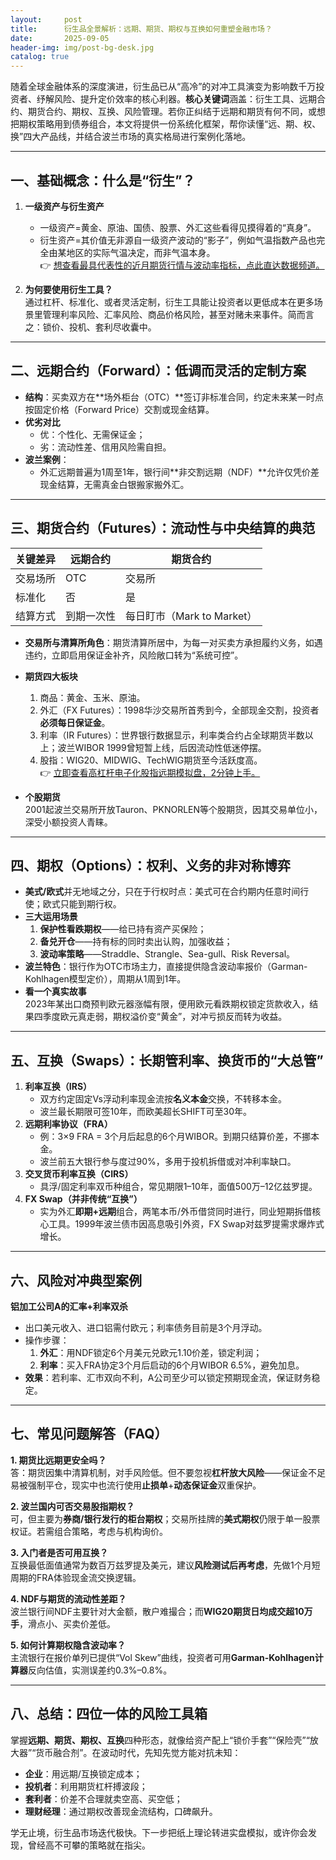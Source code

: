 ```yaml
---
layout:     post
title:      衍生品全景解析：远期、期货、期权与互换如何重塑金融市场？
date:       2025-09-05
header-img: img/post-bg-desk.jpg
catalog: true
---
```


随着全球金融体系的深度演进，衍生品已从“高冷”的对冲工具演变为影响数千万投资者、纾解风险、提升定价效率的核心利器。**核心关键词**涵盖：衍生工具、远期合约、期货合约、期权、互换、风险管理。若你正纠结于远期和期货有何不同，或想把期权策略用到债券组合，本文将提供一份系统化框架，帮你读懂“远、期、权、换”四大产品线，并结合波兰市场的真实格局进行案例化落地。

---

## 一、基础概念：什么是“衍生”？
1. **一级资产与衍生资产**  
   - 一级资产=黄金、原油、国债、股票、外汇这些看得见摸得着的“真身”。  
   - 衍生资产=其价值无非源自一级资产波动的“影子”，例如气温指数产品也完全由某地区的实际气温决定，而非气温本身。  
   👉 [想查看最具代表性的近月期货行情与波动率指标，点此直达数据频道。](https://okxdog.com/)  

2. **为何要使用衍生工具？**  
   通过杠杆、标准化、或者灵活定制，衍生工具能让投资者以更低成本在更多场景里管理利率风险、汇率风险、商品价格风险，甚至对赌未来事件。简而言之：锁价、投机、套利尽收囊中。

---

## 二、远期合约（Forward）：低调而灵活的定制方案
- **结构**：买卖双方在**场外柜台（OTC）**签订非标准合同，约定未来某一时点按固定价格（Forward Price）交割或现金结算。  
- **优劣对比**  
  - 优：个性化、无需保证金；  
  - 劣：流动性差、信用风险需自担。  
- **波兰案例**：  
  - 外汇远期普遍为1周至1年，银行间**非交割远期（NDF）**允许仅凭价差现金结算，无需真金白银搬家搬外汇。  

---

## 三、期货合约（Futures）：流动性与中央结算的典范
| 关键差异 | 远期合约 | 期货合约 |
|----------|----------|----------|
| 交易场所 | OTC | 交易所 |
| 标准化   | 否       | 是 |
| 结算方式 | 到期一次性 | 每日盯市（Mark to Market） |

- **交易所与清算所角色**：期货清算所居中，为每一对买卖方承担履约义务，如遇违约，立即启用保证金补齐，风险敞口转为“系统可控”。  
- **期货四大板块**  
  1. 商品：黄金、玉米、原油。  
  2. 外汇（FX Futures）：1998华沙交易所首秀到今，全部现金交割，投资者**必须每日保证金**。  
  3. 利率（IR Futures）：世界银行数据显示，利率类合约占全球期货半数以上；波兰WIBOR 1999曾短暂上线，后因流动性低迷停摆。  
  4. 股指：WIG20、MIDWIG、TechWIG期货至今活跃度高。  
  👉 [立即查看高杠杆电子化股指远期模拟盘，2分钟上手。](https://okxdog.com/)  

- **个股期货**  
  2001起波兰交易所开放Tauron、PKNORLEN等个股期货，因其交易单位小，深受小额投资人青睐。

---

## 四、期权（Options）：权利、义务的非对称博弈
- **美式/欧式**并无地域之分，只在于行权时点：美式可在合约期内任意时间行使；欧式只能到期行权。  
- **三大运用场景**  
  1. **保护性看跌期权**——给已持有资产买保险；  
  2. **备兑开仓**——持有标的同时卖出认购，加强收益；  
  3. **波动率策略**——Straddle、Strangle、Sea-gull、Risk Reversal。  
- **波兰特色**：银行作为OTC市场主力，直接提供隐含波动率报价（Garman-Kohlhagen模型定价），周期从1周到1年。  
- **看一个真实故事**  
  2023年某出口商预判欧元器涨幅有限，便用欧元看跌期权锁定货款收入，结果四季度欧元真走弱，期权溢价变“黄金”，对冲亏损反而转为收益。

---

## 五、互换（Swaps）：长期管利率、换货币的“大总管”
1. **利率互换（IRS）**  
   - 双方约定固定Vs浮动利率现金流按**名义本金**交换，不转移本金。  
   - 波兰最长期限可签10年，而欧美超长SHIFT可至30年。  
2. **远期利率协议（FRA）**  
   - 例：3×9 FRA = 3个月后起息的6个月WIBOR。到期只结算价差，不挪本金。  
   - 波兰前五大银行参与度过90%，多用于投机拆借或对冲利率缺口。  
3. **交叉货币利率互换（CIRS）**  
   - 具浮/固定利率双币种组合，常见期限1–10年，面值500万–12亿兹罗提。  
4. **FX Swap（并非传统“互换”）**  
   - 实为外汇**即期+远期**组合，两笔本币/外币借贷同时进行，同业短期拆借核心工具。1999年波兰债市因高息吸引外资，FX Swap对兹罗提需求爆炸式增长。

---

## 六、风险对冲典型案例
**铝加工公司A的汇率+利率双杀**  
- 出口美元收入、进口铝需付欧元；利率债务目前是3个月浮动。  
- 操作步骤：  
  1. **外汇**：用NDF锁定6个月美元兑欧元1.10价差，锁定利润；  
  2. **利率**：买入FRA协定3个月后启动的6个月WIBOR 6.5%，避免加息。  
- **效果**：若利率、汇市双向不利，A公司至少可以锁定预期现金流，保证财务稳定。

---

## 七、常见问题解答（FAQ）

**1. 期货比远期更安全吗？**  
答：期货因集中清算机制，对手风险低。但不要忽视**杠杆放大风险**——保证金不足易被强制平仓，现实中也流行使用**止损单**+**动态保证金**双重保护。

**2. 波兰国内可否交易股指期权？**  
可，但主要为**券商/银行发行的柜台期权**；交易所挂牌的**美式期权**仍限于单一股票权证。若需组合策略，考虑与机构询价。

**3. 入门者是否可用互换？**  
互换最低面值通常为数百万兹罗提及美元，建议**风险测试后再考虑**，先做1个月短周期的FRA体验现金流交换逻辑。

**4. NDF与期货的流动性差距？**  
波兰银行间NDF主要针对大金额，散户难撮合；而**WIG20期货日均成交超10万手**，滑点小、买卖价差低。

**5. 如何计算期权隐含波动率？**  
主流银行在报价单列已提供“Vol Skew”曲线，投资者可用**Garman-Kohlhagen计算器**反向估值，实测误差约0.3%–0.8%。

---

## 八、总结：四位一体的风险工具箱
掌握**远期、期货、期权、互换**四种形态，就像给资产配上“锁价手套”“保险壳”“放大器”“货币融合剂”。在波动时代，先知先觉方能对抗未知：  
- **企业**：用远期/互换锁定成本；  
- **投机者**：利用期货杠杆搏波段；  
- **套利者**：价差不合理就卖空高、买空低；  
- **理财经理**：通过期权改善现金流结构，口碑飙升。

学无止境，衍生品市场迭代极快。下一步把纸上理论转进实盘模拟，或许你会发现，曾经高不可攀的策略就在指尖。